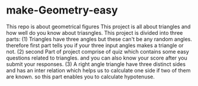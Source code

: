 # make-Geometry-easy
This repo is about geometrical figures
This project is all about triangles and how well do you know about triasngles.
This project is divided into three parts:
(1)  Triangles have three angles but these can't be any random angles. therefore first part tells you if your three input angles makes a triangle or not.
(2) second Part of project comprise of quiz which contains some easy questions related to triangles. and you can also know your score after you submit your responses.
(3) A right angle triangle have three distinct sides and has an inter relation which helps us to calculate one side if two of them are known. so this part enables you to calculate hypotenuse.
